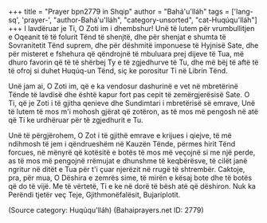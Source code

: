 +++
title = "Prayer bpn2779 in Shqip"
author = "Bahá'u'lláh"
tags = ['lang-sq', 'prayer-', "author-Bahá'u'lláh", "category-unsorted", "cat-Huqúqu'lláh"]
+++
I lavdëruar je Ti, O Zoti im i dhembshur! Unë të lutem për vrumbullitjen e Oqeanit të të folurit Tënd të shenjtë, dhe për shenjat e shumta të Sovranitetit Tënd suprem, dhe për dëshmitë imponuese të Hyjnisë Sate, dhe për misteret e fshehura që qëndrojnë të mbuluara prej dijeve të Tua, më dhuro favorin që të të shërbej Ty e të zgjedhurve të Tu, dhe më bëj të aftë të të ofroj si duhet Huqúq-un Tënd, siç ke porositur Ti në Librin Tënd.

Unë jam ai, O Zoti im, që e ka vendosur dashurinë e vet në mbretërinë Tënde të lavdisë dhe është kapur fort pas cepit të zemërgjerësisë Sate. O Ti, që je Zoti i të gjitha qenieve dhe Sundimtari i mbretërisë së emrave, Unë të lutem të mos m'i mohosh gjërat që zotëron, as të mos më pengosh në atë që Ti ke urdhëruar për të zgjedhurit e Tu.

Unë të përgjërohem, O Zot i të gjithë emrave e krijues i qiejve, të më ndihmosh të jem i qëndrueshëm në Kauzën Tënde, përmes hirit Tënd forcues, në mënyrë që kotësitë e botës të mos më veçojnë si me një perde, as të mos më pengojnë rrëmujat e dhunshme të keqbërësve, të cilët janë ngritur në ditët e Tua për t'i çuar njerëzit në rrugë të shtrembër. Caktoje, pra, për mua, O Dëshira e zemrës sime, të mirën e kësaj bote dhe të botës që do të vijë. Me të vërtetë, Ti e ke në dorë të bësh atë që dëshiron. Nuk ka Perëndi tjetër veç Teje, Gjithmonëfalësit, Bujariplotit.

(Source category: Huqúqu'lláh)
(Bahaiprayers.net ID: 2779)

